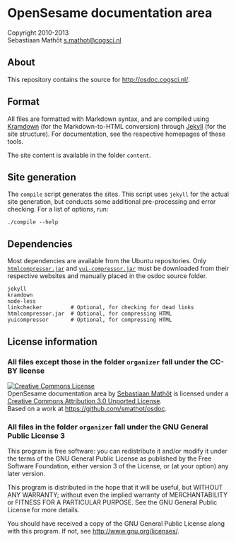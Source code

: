 OpenSesame documentation area
=============================

Copyright 2010-2013  
Sebastiaan Mathôt <s.mathot@cogsci.nl>

About
-----

This repository contains the source for <http://osdoc.cogsci.nl/>.

Format
------

All files are formatted with Markdown syntax, and are compiled using [Kramdown][] (for the Markdown-to-HTML conversion) through [Jekyll][] (for the site structure). For documentation, see the respective homepages of these tools.

The site content is available in the folder `content`.

[kramdown]: http://kramdown.rubyforge.org/
[jekyll]: https://github.com/mojombo/jekyll

Site generation
---------------

The `compile` script generates the sites. This script uses `jekyll` for the actual site generation, but conducts some additional pre-processing and error checking. For a list of options, run:
	
	./compile --help
	
Dependencies
------------

Most dependencies are available from the Ubuntu repositories. Only [`htmlcompressor.jar`](https://code.google.com/p/htmlcompressor/) and [`yui-compressor.jar`](https://github.com/yui/yuicompressor/downloads) must be downloaded from their respective websites and manually placed in the osdoc source folder.

	jekyll
	kramdown
	node-less
	linkchecker         # Optional, for checking for dead links
	htmlcompressor.jar  # Optional, for compressing HTML
	yuicompressor		# Optional, for compressing HTML

License information
-------------------

### All files except those in the folder `organizer` fall under the CC-BY license

<a rel="license" href="http://creativecommons.org/licenses/by/3.0/deed.en_US"><img alt="Creative Commons License" style="border-width:0" src="http://i.creativecommons.org/l/by/3.0/88x31.png" /></a><br /><span xmlns:dct="http://purl.org/dc/terms/" property="dct:title">OpenSesame documentation area</span> by <a xmlns:cc="http://creativecommons.org/ns#" href="http://osdoc.cogsci.nl" property="cc:attributionName" rel="cc:attributionURL">Sebastiaan Mathôt</a> is licensed under a <a rel="license" href="http://creativecommons.org/licenses/by/3.0/deed.en_US">Creative Commons Attribution 3.0 Unported License</a>.<br />Based on a work at <a xmlns:dct="http://purl.org/dc/terms/" href="https://github.com/smathot/osdoc" rel="dct:source">https://github.com/smathot/osdoc</a>.

### All files in the folder `organizer` fall under the GNU General Public License 3

This program is free software: you can redistribute it and/or modify
it under the terms of the GNU General Public License as published by
the Free Software Foundation, either version 3 of the License, or
(at your option) any later version.

This program is distributed in the hope that it will be useful,
but WITHOUT ANY WARRANTY; without even the implied warranty of
MERCHANTABILITY or FITNESS FOR A PARTICULAR PURPOSE.  See the
GNU General Public License for more details.

You should have received a copy of the GNU General Public License
along with this program.  If not, see <http://www.gnu.org/licenses/>.